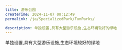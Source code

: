 ```yaml
---
title: 游乐公园
createTime: 2024-11-07 00:12:49
permalink: /ja/SpecializedPark/FunParks/

description: 单独设置,具有大型游乐设施,生态环境较好的绿地
---
```


单独设置,具有大型游乐设施,生态环境较好的绿地